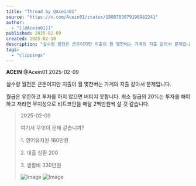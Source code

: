 ```yaml
---
title: "Thread by @Acein01"
source: "https://x.com/Acein01/status/1888703079198982241"
author:
  - "[[@Acein01]]"
published: 2025-02-09
created: 2025-02-10
description: "실수령 월천은 큰돈이지만 지출이 월 몇천버는 가계의 지출 같아서 문제입니다. 월급은 유한하고 투자를 하지 않으면 버티지 못합니다. 최소 월급의 20%는 투자를 해야하고 저라면 무지성으로 비트코인을 매달 2백만원씩 살 것 같습니다."
tags:
  - "clippings"
---
```

**ACEIN** @Acein01 2025-02-09

실수령 월천은 큰돈이지만 지출이 월 몇천버는 가계의 지출 같아서 문제입니다.

월급은 유한하고 투자를 하지 않으면 버티지 못합니다. 최소 월급의 20%는 투자를 해야하고 저라면 무지성으로 비트코인을 매달 2백만원씩 살 것 같습니다.

> 2025-02-09
> 
> 여기서 무엇이 문제 같습니까?
> 
> 1\. 영어유치원 180만원
> 
> 2\. 대출 상환 200
> 
> 3\. 생활비 330만원
> 
> ![Image](https://pbs.twimg.com/media/GjVxRp8a4AATvxb?format=jpg&name=large) ![Image](https://pbs.twimg.com/media/GjVxRp8aUAAjqT8?format=jpg&name=large)